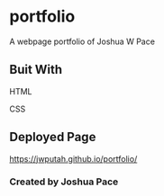 # portfolio

A webpage portfolio of Joshua W Pace

## Buit With ##

HTML

CSS

## Deployed Page ##

https://jwputah.github.io/portfolio/


### Created by Joshua Pace ###